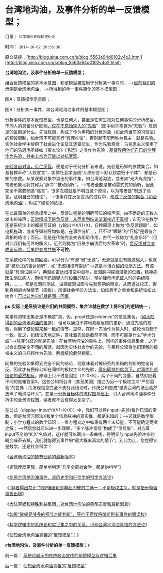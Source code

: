 # 台湾地沟油，及事件分析的单一反馈模型；

目录： `科学和世界观和进化论` 

时间： `2014-10-02 20:56:38` 

原文链接：[http://blog.sina.com.cn/s/blog_5563a64d0102v4o2.html](http://blog.sina.com.cn/s/blog_5563a64d0102v4o2.html)

**台湾地沟油，及事件分析的单一反馈模型；**

组合反馈模型的基本示意图，和该模型被应用于分析某一事件时，——>[目前我们的示例是台湾地沟油](../../../2014/9/22/台湾地沟油的最新版本.md)，——>所得到的单一事件简化的基本模型图；

图A：反馈模型示意图；

图B：分析某一事件，如台湾地沟油事件的基本模型图；

分析事件的基本反馈模型，也是任何人，甚至是任何生物对任何事件的分析模型。不同人的具备分析区别[，仅在于原始输入的“先验](../../../2013/12/22/所有人都是“先验而后验”的智力模式,先验不是真理的代名词.md)”（图中似乎笔误为“无验”）规则是的区别是什么。先验规则，构成了作为黑箱的分析对象（如台湾当前的习惯法）的预设限制，如台湾不可能实行“有罪推论”，否则就不配再称为民主；就是先验。实体社会学中使用了社会进化论及其逻辑衍生，作为先验规律；马克思主义使用了他们的马恩毛圣经如《资本论》《毛选》之类作为先验；基[督教用他们自已的伦理作为先验，并奉上帝为万能以对抗客观](../../../2014/9/10/中国传统政治厚黑学，试图回避本土基督教存在邪教化的事实；.md)。

[先验各自对错，见仁见智](../../../2011/5/28/直觉！不确定性定律下的专制与民主.md)，便是对于任何分析者来说，先验是已知的参数集合，如基督教声称“人权宣言”，实体社会学强调“人权断言＝默认权益归于个体”，都是已知的参数。从某观察对象中溢出的事件集，如台湾地沟油，或者如“光大乌龙指”，笔者形象地将其称为“脉冲”“被动侦听”，——>笔者全部是被动雷式式的侦听，因此完全不需要制造“谣言”，很多左棍就是不明白这个原理，以为笔者是“制造了谣言，证明自已的结论”，——>该事件在反复震荡的过程中，[形成了反馈的集合（如台湾地沟油](../../../2014/9/29/科学逻辑中的系统论和实证集之中的关系，识别台湾地沟油真相的方法论.md)），构成了结论的依据。

在此最简单的信息模型之中，反馈过程是的明确可知的噪声源，由不确定的无数人发出的噪声；[正常情况下是负反馈；从而卖到结论渐渐接近于真相](../../../2014/9/23/复原台湾地沟油事件，谈历史学和刑侦学的科学方法论.md)；它无论在数学还是系统论上的都是可证的（y输出＝X/(1+X)，自控原理上称为“负反馈跟踪”，如电机拖动，或者导弹制导均如是。在事件分析上，只不过“跟踪”的“目标”是最符合真相的结论；而已。但是在传统完全失去阻尼作用，古代一般称为“礼崩乐坏”（但对此我们有另外的解义），近代则称为“旧秩序崩溃后的大革命”时，[负反馈就会变成正反馈，后果将变成共振](../../../2014/1/14/系统论的“正反馈不具可持续性”命名为“剪刀差定律”.md)**不可控**。

在系统论中的反馈回路，可以分为“有源”和“无源”。无源就是没有能源输入，也就是“被动式的雷达侦听”，如“无源相控阵雷达”——>[这是本博介绍的侦测方法](../../../2014/3/5/无谣相控阵雷达侦听“光大乌龙指”的真相.md)。有源就是“有测试脉冲”，典型如雷达扫描空中目标，反潜脉冲探测潜艇的位置，精神病医生测试病人，刑侦问讯嫌疑人时设置的陷阱，辩护律师问讯证人时的系统陷阱，……，都是有源的测试，试探被测试图与先验预期的畸变，从而通过校正，得到真相的大略情节（图象）。所谓社会学的方法论，如信息学之集合和系统论如此吻合！[可以认为它们就是同一回事](../../../2014/9/26/逻辑悖反的逆定理，“逻辑统一定理”及“辩证的统一”.md)。

**ps:实际上是系统论是它们的共同模型，集合论就在数学上将它们的逻辑统一**；

某事件的输出集合是不确定“真，伪，proof还是evidence”的信息集合，（[如大陆得到的台湾地沟油的报](../../../2014/9/26/大陆官媒和特殊利益集团，对台湾地沟油的典型态度和最新消息.md)道），但可以通过不停地观察反馈的更新，通过先验的校验，得到了结论越来越一致的情节。显然，在同一先验作为输入时，结论也将趋于一致。反之，如结论天地之殊，意味着先验是截然不同，而不可能是什么“学术分歧”——>除非分歧的就是先验！在台湾地沟油的事件上，同样的事件信息集合，之所以会出现完全不同的解读，就因为实体社会学的先验，与民粹公知将他们理解的极权主义的乌托邦作为先验，[两者结论截然相反](../../../2014/9/19/台湾地沟油，如何解读出完全不同的社会制度？.md)。

同样的先验如果得到完全不同的结论，则意味着对被研究的黑箱的判断的完全背反。因此才有民粹公知在同样的极权主义的先验，[得出同样的信息下，对事件判断结论的截然相反](../../../2014/9/26/大陆官媒和特殊利益集团，对台湾地沟油的典型态度和最新消息.md)。原理上只不过是固定（Y=X×K），两个不同的变量，自然对应着不同的黑箱答案X。这些公知将台湾（甚至美国）描述为另一个极权主义“严厉监管”的世界；而发现信息完全不支持此结论时，传统公知变成“谴责台湾的法治竟然放纵了地沟油坏人”。[在单一分析目标体的流程图基础上](../../../2014/10/1/侦知台湾地沟油真相的“反馈模型”.md)，引入台湾地沟油事件分析中的全景流程图，读者就不会觉得太复杂了。

在公式（display=input*(X/(1+K*X)）中，我们可以将(input=先验)看作已知的常数，但是台湾习惯法X和单个信息脉冲的真实性，都是未知的；——>这就是数学限制；小学方程式的数学知识：一维方程式之中如果有两个未知量，不可能确定两者之解；——>然后您就可以进一步理解，“多个脉冲信号”构成了“信号集”，对应着input不变的“K,X”名值对，这样就可以画出一条曲线，将明显与input先验冲突的畸变噪声去掉，我们就能得到事件的“最大概率真实的情节”。到此为止，您觉得它是数学，还是社会科学？

《[台湾地沟油的情节归纳的最新版本](../../../2014/9/22/台湾地沟油的最新版本.md)》

《[逻辑悖反定理，简单地判定“几乎全部社会学，都是伪科学”](../../../2014/9/23/逻辑悖反定理，简单地判定“几乎全部社会学，都是伪科学”.md)》

《[复原台湾地沟油事件，谈历史学和刑侦学的科学方法论](../../../2014/9/23/复原台湾地沟油事件，谈历史学和刑侦学的科学方法论.md)》

《[“非要得出共识”的逻辑结论是非此即彼的二选一：不是极权主义，就是把无赖强盗轰出境](../../../2014/9/24/“人人平等”的逻辑前提是“默认权益”的不对等.md)》

《[大陆官媒和特殊利益集团，对台湾地沟油的典型态度和最新消息](../../../2014/9/26/大陆官媒和特殊利益集团，对台湾地沟油的典型态度和最新消息.md)》

《[如果“掌握足够多的细节才能判断”，等价于官媒将垄断所有事件的解读权](../../../2014/9/27/怎样在信息渠道被垄断的环境里，成为一个自由人？.md)》

《[科学逻辑中的系统论和实证集之中的关系，识别台湾地沟油真相的方法论](../../../2014/9/29/科学逻辑中的系统论和实证集之中的关系，识别台湾地沟油真相的方法论.md)》

《[侦知台湾地沟油真相的“反馈模型”；](../../../2014/10/1/侦知台湾地沟油真相的“反馈模型”.md)》

《**台湾地沟油，及事件分析的单一反馈模型；**》

前一篇： [系统论展示的传统政治宣传的前馈模型及逻辑后果](../../../2014/10/4/系统论展示的传统政治宣传的前馈模型及逻辑后果.md)

后一篇： [侦知台湾地沟油真相的“反馈模型”](../../../2014/10/1/侦知台湾地沟油真相的“反馈模型”.md)

